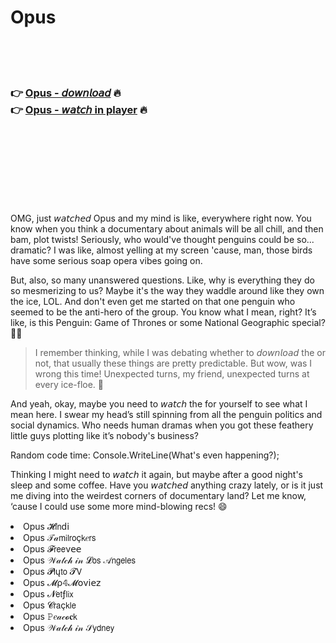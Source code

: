 <h1>Opus</h1>

<br><br><br>

<h3>👉 <a href="https://Coreys-maivormame1979.github.io/hrjlslecez/">Opus - 𝘥𝘰𝘸𝘯𝘭𝘰𝘢𝘥</a> 🔥<br>
👉 <a href="https://Coreys-maivormame1979.github.io/hrjlslecez/">Opus - 𝘸𝘢𝘵𝘤𝘩 in player</a> 🔥
</h3>



<br><br><br><br><br><br><br>


OMG, just 𝘸𝘢𝘵𝘤𝘩𝘦𝘥 Opus and my mind is like, everywhere right now. You know when you think a documentary about animals will be all chill, and then bam, plot twists! Seriously, who would've thought penguins could be so... dramatic? I was like, almost yelling at my screen 'cause, man, those birds have some serious soap opera vibes going on.

But, also, so many unanswered questions. Like, why is everything they do so mesmerizing to us? Maybe it's the way they waddle around like they own the ice, LOL. And don't even get me started on that one penguin who seemed to be the anti-hero of the group. You know what I mean, right? It’s like, is this Penguin: Game of Thrones or some National Geographic special? 🤷‍♂️

> I remember thinking, while I was debating whether to 𝘥𝘰𝘸𝘯𝘭𝘰𝘢𝘥 the   or not, that usually these things are pretty predictable. But wow, was I wrong this time! Unexpected turns, my friend, unexpected turns at every ice-floe. 🐧

And yeah, okay, maybe you need to 𝘸𝘢𝘵𝘤𝘩 the   for yourself to see what I mean here. I swear my head’s still spinning from all the penguin politics and social dynamics. Who needs human dramas when you got these feathery little guys plotting like it’s nobody's business?

Random code time: Console.WriteLine(What's even happening?);

Thinking I might need to 𝘸𝘢𝘵𝘤𝘩 it again, but maybe after a good night's sleep and some coffee. Have you 𝘸𝘢𝘵𝘤𝘩𝘦𝘥 anything crazy lately, or is it just me diving into the weirdest corners of documentary land? Let me know, ‘cause I could use some more mind-blowing recs! 😄

<li>Opus 𝓗𝗂𝗇ԁ𝗂</li>
<li>Opus 𝒯𝒶𝗆𝗂𝗅𝗋𝗈ç𝗄𝑒𝗋𝗌</li>
<li>Opus 𝓕𝗋𝖾𝖾ν𝖾𝖾</li>
<li>Opus 𝒲𝒶𝓉𝒸𝒽 𝒾𝓃 𝓛𝗈𝗌 𝒜𝗇𝗀𝖾𝗅𝖾𝗌</li>
<li>Opus 𝓟𝗅ų𝗍𝗈 𝓣𝖵</li>
<li>Opus 𝓜ρ𝟜𝓜𝗈ν𝗂𝖾𝗓</li>
<li>Opus 𝓝𝖾𝗍ƒ𝗅𝗂𝗑</li>
<li>Opus 𝓒𝗋𝖺ç𝗄𝗅𝖾</li>
<li>Opus 𝙿𝑒𝒶𝒸𝓸𝐜𝗄</li>
<li>Opus 𝒲𝒶𝓉𝒸𝒽 𝒾𝓃 𝒮𝗒𝖽𝗇𝖾𝗒</li>
